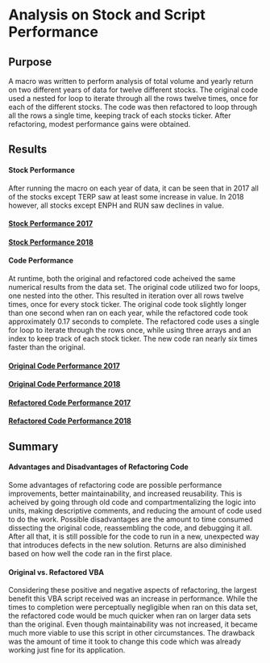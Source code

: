 # Analysis on Stock and Script Performance
## Purpose
  A macro was written to perform analysis of total volume and yearly return on two different years of data for twelve different stocks. The original code used a nested for loop to iterate through all the rows twelve times, once for each of the different stocks. The code was then refactored to loop through all the rows a single time, keeping track of each stocks ticker. After refactoring, modest performance gains were obtained. 
  
## Results
#### Stock Performance
  After running the macro on each year of data, it can be seen that in 2017 all of the stocks except TERP saw at least some increase in value. In 2018 however, all stocks except ENPH and RUN saw declines in value.
#### [Stock Performance 2017](https://github.com/SamuelBerryProgramming/VBA_Excel_Analysis/blob/master/Resources/2017_Results.png)
#### [Stock Performance 2018](https://github.com/SamuelBerryProgramming/VBA_Excel_Analysis/blob/master/Resources/2018_Results.png)

#### Code Performance
  At runtime, both the original and refactored code acheived the same numerical results from the data set. The original code utilized two for loops, one nested into the other. This resulted in iteration over all rows twelve times, once for every stock ticker. The original code took slightly longer than one second when ran on each year, while the refactored code took approximately 0.17 seconds to complete. The refactored code uses a single for loop to iterate through the rows once, while using three arrays and an index to keep track of each stock ticker. The new code ran nearly six times faster than the original.
#### [Original Code Performance 2017](https://github.com/SamuelBerryProgramming/VBA_Excel_Analysis/blob/master/Resources/VBA_Original_2017.png)
#### [Original Code Performance 2018](https://github.com/SamuelBerryProgramming/VBA_Excel_Analysis/blob/master/Resources/VBA_Original_2018.png)
#### [Refactored Code Performance 2017](https://github.com/SamuelBerryProgramming/VBA_Excel_Analysis/blob/master/Resources/VBA_Challenge_2017.png)
#### [Refactored Code Performance 2018](https://github.com/SamuelBerryProgramming/VBA_Excel_Analysis/blob/master/Resources/VBA_Challenge_2018.png)

## Summary
#### Advantages and Disadvantages of Refactoring Code
  Some advantages of refactoring code are possible performance improvements, better maintainability, and increased reusability. This is acheived by going through old code and compartmentalizing the logic into units, making descriptive comments, and reducing the amount of code used to do the work. Possible disadvantages are the amount to time consumed dissecting the original code, reassembling the code, and debugging it all. After all that, it is still possible for the code to run in a new, unexpected way that introduces defects in the new solution. Returns are also diminished based on how well the code ran in the first place.
  
#### Original vs. Refactored VBA
  Considering these positive and negative aspects of refactoring, the largest benefit this VBA script received was an increase in performance. While the times to completion were perceptually negligible when ran on this data set, the refactored code would be much quicker when ran on larger data sets than the original. Even though maintainability was not increased, it became much more viable to use this script in other circumstances. The drawback was the amount of time it took to change this code which was already working just fine for its application. 
